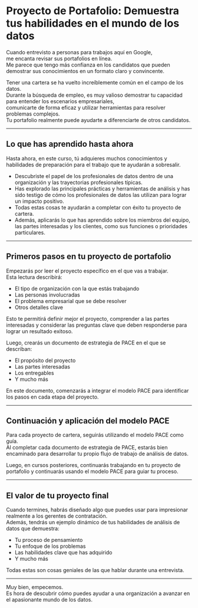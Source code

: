 # Proyecto de Portafolio: Demuestra tus habilidades en el mundo de los datos

Cuando entrevisto a personas para trabajos aquí en Google,  
me encanta revisar sus portafolios en línea.  
Me parece que tengo más confianza en los candidatos que pueden demostrar sus conocimientos en un formato claro y convincente.

Tener una cartera se ha vuelto increíblemente común en el campo de los datos.  
Durante la búsqueda de empleo, es muy valioso demostrar tu capacidad para entender los escenarios empresariales,  
comunicarte de forma eficaz y utilizar herramientas para resolver problemas complejos.  
Tu portafolio realmente puede ayudarte a diferenciarte de otros candidatos.

---

## Lo que has aprendido hasta ahora

Hasta ahora, en este curso, tú adquieres muchos conocimientos y habilidades de preparación para el trabajo que te ayudarán a sobresalir.

- Descubriste el papel de los profesionales de datos dentro de una organización y las trayectorias profesionales típicas.  
- Has explorado las principales prácticas y herramientas de análisis y has sido testigo de cómo los profesionales de datos las utilizan para lograr un impacto positivo.  
- Todas estas cosas te ayudarán a completar con éxito tu proyecto de cartera.  
- Además, aplicarás lo que has aprendido sobre los miembros del equipo, las partes interesadas y los clientes, como sus funciones o prioridades particulares.

---

## Primeros pasos en tu proyecto de portafolio

Empezarás por leer el proyecto específico en el que vas a trabajar.  
Esta lectura describirá:

- El tipo de organización con la que estás trabajando  
- Las personas involucradas  
- El problema empresarial que se debe resolver  
- Otros detalles clave  

Esto te permitirá definir mejor el proyecto, comprender a las partes interesadas y considerar las preguntas clave que deben responderse para lograr un resultado exitoso.

Luego, crearás un documento de estrategia de PACE en el que se describan:

- El propósito del proyecto  
- Las partes interesadas  
- Los entregables  
- Y mucho más  

En este documento, comenzarás a integrar el modelo PACE para identificar los pasos en cada etapa del proyecto.

---

## Continuación y aplicación del modelo PACE

Para cada proyecto de cartera, seguirás utilizando el modelo PACE como guía.  
Al completar cada documento de estrategia de PACE, estarás bien encaminado para desarrollar tu propio flujo de trabajo de análisis de datos.

Luego, en cursos posteriores, continuarás trabajando en tu proyecto de portafolio y continuarás usando el modelo PACE para guiar tu proceso.

---

## El valor de tu proyecto final

Cuando termines, habrás diseñado algo que puedes usar para impresionar realmente a los gerentes de contratación.  
Además, tendrás un ejemplo dinámico de tus habilidades de análisis de datos que demuestra:

- Tu proceso de pensamiento  
- Tu enfoque de los problemas  
- Las habilidades clave que has adquirido  
- Y mucho más  

Todas estas son cosas geniales de las que hablar durante una entrevista.

---

Muy bien, empecemos.  
Es hora de descubrir cómo puedes ayudar a una organización a avanzar en el apasionante mundo de los datos.
